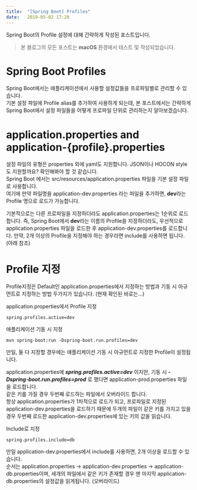 ```yaml
---
title:  "[Spring Boot] Profiles"
date:   2019-05-02 17:20
---
```


Spring Boot의 Profile 설정에 대해 간략하게 작성된 포스트입니다.

> 본 블로그의 모든 포스트는 **macOS** 환경에서 테스트 및 작성되었습니다.  

# Spring Boot Profiles

Spring Boot에서는 애플리케이션에서 사용할 설정값들을 프로파일별로 관리할 수 있습니다.  
기본 설정 파일에 Profile alias를 추가하여 사용하게 되는데, 본 포스트에서는 간략하게 Spring Boot에서 설정 파일들을 어떻게 프로파일 단위로 관리하는지 알아보겠습니다.

# application.properties and application-{profile}.properties

설정 파일의 유형은 properties 외에 yaml도 지원합니다. JSON이나 HOCON style도 지원할까요? 확인해봐야 할 것 같습니다.  
Spring Boot 에서는 src/resources/application.properties 파일을 기본 설정 파일로 사용합니다.  
여기에 만약 파일명을 application-dev.properties 라는 파일을 추가하면, **dev**라는 Profile 명으로 로드가 가능합니다.

기본적으로는 다른 프로파일을 지정하더라도 application.properties는 1순위로 로드합니다. 
즉, Spring Boot에서 **dev**라는 이름의 Profile을 지정하더라도, 우선적으로 application.properties 파일을 로드한 후 application-dev.properties를 로드합니다. 만약, 2개 이상의 Profile을 지정해야 하는 경우라면 include를 사용하면 됩니다. (아래 참조)

# Profile 지정

Profile지정은 Default인 application.properties에서 지정하는 방법과 기동 시 아규먼트로 지정하는 방법 두가지가 있습니다. (현재 확인된 바로는...)  

application.properties에서 Profile 지정
```
spring.profiles.active=dev
```

애플리케이션 기동 시 지정
```
mvn spring-boot:run -Dspring-boot.run.profiles=dev
```

만일, 둘 다 지정할 경우에는 애플리케이션 기동 시 아규먼트로 지정한 Profile이 설정됩니다.

application.properties에 ***spring.profiles.active=dev*** 이지만, 기동 시 ***-Dspring-boot.run.profiles=prod*** 로 했다면 application-prod.properties 파일을 로드합니다.  
같은 키를 가질 경우 두번째 로드하는 파일에서 오버라이드 합니다.  
항상 application.properties가 1차적으로 로드가 되고, 프로파일로 지정된 application-dev.properties을 로드하기 때문에 두개의 파일이 같은 키를 가지고 있을 경우 두번째 로드한 application-dev.properties에 있는 키의 값을 읽습니다.

Include로 지정
```
spring.profiles.include=db
```

만일 application-dev.properties에서 include를 사용하면, 2개 이상을 로드할 수 있습니다.  
순서는 application.properties -> application-dev.properties -> application-db.properties이며, 세개의 파일에서 같은 키가 존재할 경우 맨 마지막 application-db.properties의 설정값을 읽게됩니다. (오버라이드)
